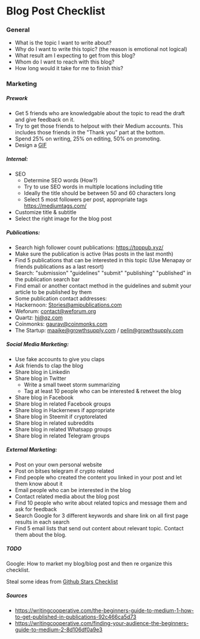 # Blog Post Checklist

### General

- What is the topic I want to write about?
- Why do I want to write this topic? (the reason is emotional not logical)
- What result am I expecting to get from this blog?
- Whom do I want to reach with this blog?
- How long would it take for me to finish this?

### Marketing

##### Prework

- Get 5 friends who are knowledgable about the topic to read the draft and give feedback on it.
- Try to get those friends to helpout with their Medium accounts. This includes those friends in the "Thank you" part at the bottom.
- Spend 25% on writing, 25% on editing, 50% on promoting.
- Design a [GIF](https://medium.freecodecamp.org/want-more-claps-and-followers-how-to-make-a-clap-me-gif-in-5-minutes-db85a24950f6)


##### Internal:

- SEO
	- Determine SEO words (How?)
	- Try to use SEO words in multiple locations including title
	- Ideally the title should be between 50 and 60 characters long
	- Select 5 most followers per post, appropriate tags https://mediumtags.com/
- Customize title & subtitle
- Select the right image for the blog post

##### Publications:

- Search high follower count publications: https://toppub.xyz/
- Make sure the publication is active (Has posts in the last month)
- Find 5 publications that can be interested in this topic (Use Menapay or friends publications as a last resort)
- Search: "submission" "guidelines" "submit" "publishing" "published" in the publication search bar
- Find email or another contact method in the guidelines and submit your article to be published by them
- Some publication contact addresses: 
- Hackernoon: Stories@amipublications.com
- Weforum: contact@weforum.org
- Quartz: hi@qz.com
- Coinmonks: gaurav@coinmonks.com
- The Startup: maaike@growthsupply.com / pelin@growthsupply.com

##### Social Media Marketing:

- Use fake accounts to give you claps
- Ask friends to clap the blog
- Share blog in Linkedin
- Share blog in Twitter
	- Write a small tweet storm summarizing
	- Tag at least 10 people who can be interested & retweet the blog
- Share blog in Facebook
- Share blog in related Facebook groups
- Share blog in Hackernews if appropriate
- Share blog in Steemit if cryptorelated
- Share blog in related subreddits
- Share blog in related Whatsapp groups
- Share blog in related Telegram groups

##### External Marketing:

- Post on your own personal website
- Post on bitses telegram if crypto related
- Find people who created the content you linked in your post and let them know about it
- Email people who can be interested in the blog 
- Contact related media about the blog post
- Find 10 people who write about related topics and message them and ask for feedback
- Search Google for 3 different keywords and share link on all first page results in each search
- Find 5 email lists that send out content about relevant topic. Contact them about the blog. 

##### TODO

Google: How to market my blog/blog post and then re organize this checklist. 

Steal some ideas from [Github Stars Checklist](https://github.com/breakpoint-labs/checklist/blob/master/github_stars_checklist.md)

##### Sources

- https://writingcooperative.com/the-beginners-guide-to-medium-1-how-to-get-published-in-publications-92c466ca5d73
- https://writingcooperative.com/finding-your-audience-the-beginners-guide-to-medium-2-8d106df0a9e3
